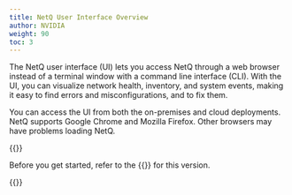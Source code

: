 ```yaml
---
title: NetQ User Interface Overview
author: NVIDIA
weight: 90
toc: 3
---
```

The NetQ user interface (UI) lets you access NetQ through a web browser instead of a terminal window with a command line interface (CLI). With the UI, you can visualize network health, inventory, and system events, making it easy to find errors and misconfigurations, and to fix them.

You can access the UI from both the on-premises and cloud deployments. NetQ supports Google Chrome and Mozilla Firefox. Other browsers may have problems loading NetQ.

{{<notice tip>}}

Before you get started, refer to the {{<link title="NVIDIA NetQ 4.2 Release Notes" text="release notes">}} for this version.

{{</notice>}}
